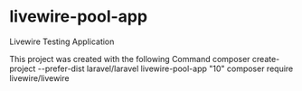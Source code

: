 # livewire-pool-app
 Livewire Testing Application

 This project was created with the following Command
 composer create-project --prefer-dist laravel/laravel livewire-pool-app "10"
 composer require livewire/livewire
